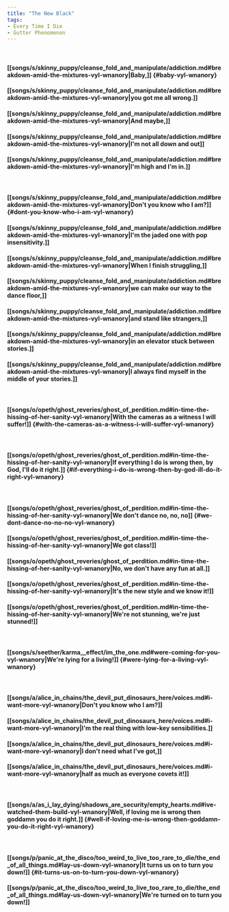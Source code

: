 ```yaml
---
title: "The New Black"
tags:
- Every Time I Die
- Gutter Phenomenon
---
```

&nbsp;
#### [[songs/s/skinny_puppy/cleanse_fold_and_manipulate/addiction.md#breakdown-amid-the-mixtures-vyl-wnanory|Baby,]] {#baby-vyl-wnanory}
#### [[songs/s/skinny_puppy/cleanse_fold_and_manipulate/addiction.md#breakdown-amid-the-mixtures-vyl-wnanory|you got me all wrong.]]
#### [[songs/s/skinny_puppy/cleanse_fold_and_manipulate/addiction.md#breakdown-amid-the-mixtures-vyl-wnanory|And maybe,]]
#### [[songs/s/skinny_puppy/cleanse_fold_and_manipulate/addiction.md#breakdown-amid-the-mixtures-vyl-wnanory|I'm not all down and out]]
#### [[songs/s/skinny_puppy/cleanse_fold_and_manipulate/addiction.md#breakdown-amid-the-mixtures-vyl-wnanory|I'm high and I'm in.]]
&nbsp;
#### [[songs/s/skinny_puppy/cleanse_fold_and_manipulate/addiction.md#breakdown-amid-the-mixtures-vyl-wnanory|Don't you know who I am?]] {#dont-you-know-who-i-am-vyl-wnanory}
#### [[songs/s/skinny_puppy/cleanse_fold_and_manipulate/addiction.md#breakdown-amid-the-mixtures-vyl-wnanory|I'm the jaded one with pop insensitivity.]]
#### [[songs/s/skinny_puppy/cleanse_fold_and_manipulate/addiction.md#breakdown-amid-the-mixtures-vyl-wnanory|When I finish struggling,]]
#### [[songs/s/skinny_puppy/cleanse_fold_and_manipulate/addiction.md#breakdown-amid-the-mixtures-vyl-wnanory|we can make our way to the dance floor,]]
#### [[songs/s/skinny_puppy/cleanse_fold_and_manipulate/addiction.md#breakdown-amid-the-mixtures-vyl-wnanory|and stand like strangers,]]
#### [[songs/s/skinny_puppy/cleanse_fold_and_manipulate/addiction.md#breakdown-amid-the-mixtures-vyl-wnanory|in an elevator stuck between stories.]]
#### [[songs/s/skinny_puppy/cleanse_fold_and_manipulate/addiction.md#breakdown-amid-the-mixtures-vyl-wnanory|I always find myself in the middle of your stories.]]
&nbsp;
#### [[songs/o/opeth/ghost_reveries/ghost_of_perdition.md#in-time-the-hissing-of-her-sanity-vyl-wnanory|With the cameras as a witness I will suffer!]] {#with-the-cameras-as-a-witness-i-will-suffer-vyl-wnanory}
&nbsp;
#### [[songs/o/opeth/ghost_reveries/ghost_of_perdition.md#in-time-the-hissing-of-her-sanity-vyl-wnanory|If everything I do is wrong then, by God, I'll do it right.]] {#if-everything-i-do-is-wrong-then-by-god-ill-do-it-right-vyl-wnanory}
&nbsp;
#### [[songs/o/opeth/ghost_reveries/ghost_of_perdition.md#in-time-the-hissing-of-her-sanity-vyl-wnanory|We don't dance no, no, no]] {#we-dont-dance-no-no-no-vyl-wnanory}
#### [[songs/o/opeth/ghost_reveries/ghost_of_perdition.md#in-time-the-hissing-of-her-sanity-vyl-wnanory|We got class!]]
#### [[songs/o/opeth/ghost_reveries/ghost_of_perdition.md#in-time-the-hissing-of-her-sanity-vyl-wnanory|No, we don't have any fun at all.]]
#### [[songs/o/opeth/ghost_reveries/ghost_of_perdition.md#in-time-the-hissing-of-her-sanity-vyl-wnanory|It's the new style and we know it!]]
#### [[songs/o/opeth/ghost_reveries/ghost_of_perdition.md#in-time-the-hissing-of-her-sanity-vyl-wnanory|We're not stunning, we're just stunned!]]
&nbsp;
#### [[songs/s/seether/karma__effect/im_the_one.md#were-coming-for-you-vyl-wnanory|We're lying for a living!]] {#were-lying-for-a-living-vyl-wnanory}
&nbsp;
#### [[songs/a/alice_in_chains/the_devil_put_dinosaurs_here/voices.md#i-want-more-vyl-wnanory|Don't you know who I am?]]
#### [[songs/a/alice_in_chains/the_devil_put_dinosaurs_here/voices.md#i-want-more-vyl-wnanory|I'm the real thing with low-key sensibilities.]]
#### [[songs/a/alice_in_chains/the_devil_put_dinosaurs_here/voices.md#i-want-more-vyl-wnanory|I don't need what I've got,]]
#### [[songs/a/alice_in_chains/the_devil_put_dinosaurs_here/voices.md#i-want-more-vyl-wnanory|half as much as everyone covets it!]]
&nbsp;
#### [[songs/a/as_i_lay_dying/shadows_are_security/empty_hearts.md#ive-watched-them-build-vyl-wnanory|Well, if loving me is wrong then goddamn you do it right.]] {#well-if-loving-me-is-wrong-then-goddamn-you-do-it-right-vyl-wnanory}
&nbsp;
#### [[songs/p/panic_at_the_disco/too_weird_to_live_too_rare_to_die/the_end_of_all_things.md#lay-us-down-vyl-wnanory|It turns us on to turn you down!]] {#it-turns-us-on-to-turn-you-down-vyl-wnanory}
#### [[songs/p/panic_at_the_disco/too_weird_to_live_too_rare_to_die/the_end_of_all_things.md#lay-us-down-vyl-wnanory|We're turned on to turn you down!]]
